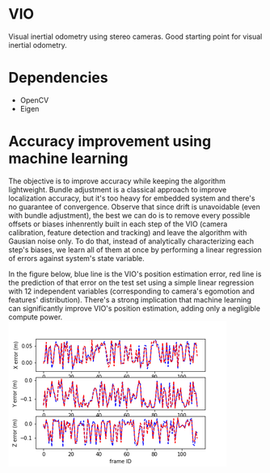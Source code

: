 # VIO
Visual inertial odometry using stereo cameras.
Good starting point for visual inertial odometry.  

# Dependencies
- OpenCV
- Eigen

# Accuracy improvement using machine learning
The objective is to improve accuracy while keeping the algorithm lightweight. Bundle adjustment is a classical approach to improve localization accuracy, but it's too heavy for embedded system and there's no guarantee of convergence. Observe that since drift is unavoidable (even with bundle adjustment), the best we can do is to remove every possible offsets or biases inhenrently built in each step of the VIO (camera calibration, feature detection and tracking) and leave the algorithm with Gausian noise only. To do that, instead of analytically characterizing each step's biases, we learn all of them at once by performing a linear regression of errors against system's state variable.

In the figure below, blue line is the VIO's position estimation error, red line is the prediction of that error on the test set using a simple linear regression with 12 independent variables (corresponding to camera's egomotion and features' distribution). There's a strong implication that machine learning can significantly improve VIO's position estimation, adding only a negligible compute power.     
![linear regression](linear_regression.png)
